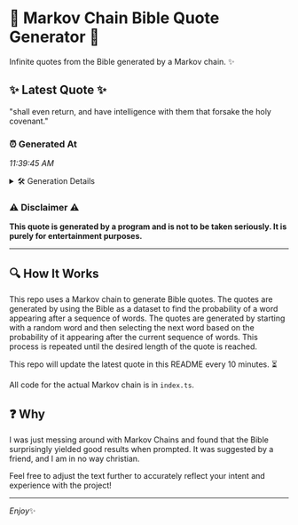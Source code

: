 # 📖 Markov Chain Bible Quote Generator 📖

Infinite quotes from the Bible generated by a Markov chain. ✨

## ✨ Latest Quote ✨
"shall even return, and have intelligence with them that forsake the holy covenant."

### ⏰ Generated At
*11:39:45 AM*

<details>
    <summary>🛠️ Generation Details</summary>
    <p>
        <strong>🌱 Seed:</strong> shall<br>
        <strong>🔄 Iterations:</strong> 12<br>
        <strong>📜 Context History:</strong><br>[ shall ]: even<br>[ shall, even ]: return,<br>[ shall, even, return, ]: and<br>[ shall, even, return,, and ]: have<br>[ shall, even, return,, and, have ]: intelligence<br>[ shall, even, return,, and, have, intelligence ]: with<br>[ even, return,, and, have, intelligence, with ]: them<br>[ return,, and, have, intelligence, with, them ]: that<br>[ and, have, intelligence, with, them, that ]: forsake<br>[ have, intelligence, with, them, that, forsake ]: the<br>[ intelligence, with, them, that, forsake, the ]: holy<br>[ with, them, that, forsake, the, holy ]: covenant.<br>
    </p>
</details>

### ⚠️ Disclaimer ⚠️
**This quote is generated by a program and is not to be taken seriously. It is purely for entertainment purposes.**

---

## 🔍 How It Works

This repo uses a Markov chain to generate Bible quotes. The quotes are generated by using the Bible as a dataset to find the probability of a word appearing after a sequence of words. The quotes are generated by starting with a random word and then selecting the next word based on the probability of it appearing after the current sequence of words. This process is repeated until the desired length of the quote is reached.

This repo will update the latest quote in this README every 10 minutes. ⏳

All code for the actual Markov chain is in `index.ts`.

## ❓ Why

I was just messing around with Markov Chains and found that the Bible surprisingly yielded good results when prompted. 
It was suggested by a friend, and I am in no way christian.

Feel free to adjust the text further to accurately reflect your intent and experience with the project!

---

*Enjoy*✨
